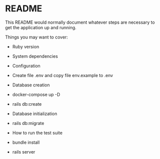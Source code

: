 # README

This README would normally document whatever steps are necessary to get the
application up and running.

Things you may want to cover:

- Ruby version

- System dependencies

- Configuration

* Create file .env and copy file env.example to .env

- Database creation

* docker-compose up -D

* rails db:create

- Database initialization

* rails db:migrate

- How to run the test suite

* bundle install

* rails server

